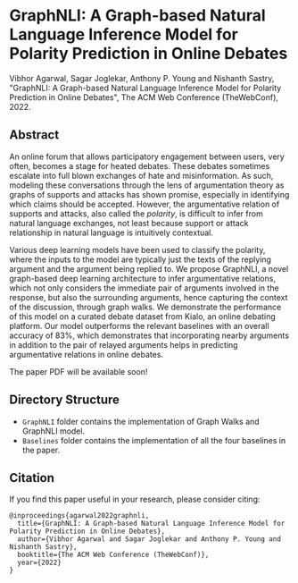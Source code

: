 # GraphNLI: A Graph-based Natural Language Inference Model for Polarity Prediction in Online Debates
Vibhor Agarwal, Sagar Joglekar, Anthony P. Young and Nishanth Sastry, "GraphNLI: A Graph-based Natural Language Inference Model for Polarity Prediction in Online Debates", The ACM Web Conference (TheWebConf), 2022.

## Abstract
An online forum that allows participatory engagement between users, very often, becomes a stage for heated debates. These debates sometimes escalate into full blown exchanges of hate and misinformation. As such, modeling these conversations through the lens of argumentation theory as graphs of supports and attacks has shown promise, especially in identifying which claims should be accepted. However, the argumentative relation of supports and attacks, also called the *polarity*, is difficult to infer from natural language exchanges, not least because support or attack relationship in natural language is intuitively contextual.

Various deep learning models have been used to classify the polarity, where the inputs to the model are typically just the texts of the replying argument and the argument being replied to. We propose GraphNLI, a novel graph-based deep learning architecture to infer argumentative relations, which not only considers the immediate pair of arguments involved in the response, but also the surrounding arguments, hence capturing the context of the discussion, through graph walks. We demonstrate the performance of this model on a curated debate dataset from Kialo, an online debating platform. Our model outperforms the relevant baselines with an overall accuracy of $83\%$, which demonstrates that incorporating nearby arguments in addition to the pair of relayed arguments helps in predicting argumentative relations in online debates.

The paper PDF will be available soon!

## Directory Structure
* `GraphNLI` folder contains the implementation of Graph Walks and GraphNLI model.
* `Baselines` folder contains the implementation of all the four baselines in the paper.

## Citation
If you find this paper useful in your research, please consider citing:
```
@inproceedings{agarwal2022graphnli,
  title={GraphNLI: A Graph-based Natural Language Inference Model for Polarity Prediction in Online Debates},
  author={Vibhor Agarwal and Sagar Joglekar and Anthony P. Young and Nishanth Sastry},
  booktitle={The ACM Web Conference (TheWebConf)},
  year={2022}
}
```
